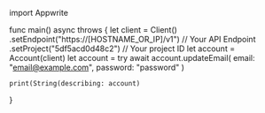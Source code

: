 import Appwrite

func main() async throws {
    let client = Client()
      .setEndpoint("https://[HOSTNAME_OR_IP]/v1") // Your API Endpoint
      .setProject("5df5acd0d48c2") // Your project ID
    let account = Account(client)
    let account = try await account.updateEmail(
        email: "email@example.com",
        password: "password"
    )

    print(String(describing: account)
}
